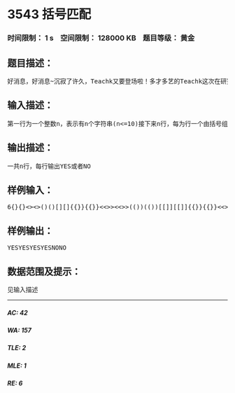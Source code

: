 # 3543 括号匹配   
### 时间限制： 1 s&nbsp;&nbsp;&nbsp;&nbsp;空间限制： 128000 KB&nbsp;&nbsp;&nbsp;&nbsp;题目等级： 黄金  
## 题目描述：  

<pre>
好消息，好消息~沉寂了许久，Teachk又要登场啦！多才多艺的Teachk这次在研究括号匹配问题。Teachk现在收到n组字符串，字符串中只含有括号 (),[],<>,{},Teachk被要求判断输入的字符串中括号是否匹配。如果括号有互相包含的形式，从内到外必须是<>,(),[],{}的顺序。例如。输入: [()] 输出:YES，而输入([])， ([]),[)，><,((),)(都应该输出NO。你能帮助Teachk吗？
</pre>
  
  
## 输入描述：  

<pre>
第一行为一个整数n，表示有n个字符串(n<=10)接下来n行，每为行一个由括号组成的长度不大于255的字符串
</pre>
  
  
## 输出描述：  

<pre>
一共n行，每行输出YES或者NO
</pre>
  
  
## 样例输入：  

<pre>
6{}{}<><>()()[][]{{}}{{}}<<>><<>>(())(())[[]][[]]{{}}{{}}<<>><<>>(())(())[[]][[]]{<>}{[]}<<<>><<>>>((<>))(())[[(<>)]][[]]><}{{[]}<<<>><<>>>((<>))(())[[(<>)]][[]]([])
</pre>
  
  
## 样例输出：  

<pre>
YESYESYESYESNONO
</pre>
  
  
## 数据范围及提示：  

<pre>
见输入描述
</pre>
  
  
***  

##### AC: 42  
##### WA: 157  
##### TLE: 2  
##### MLE: 1  
##### RE: 6  
